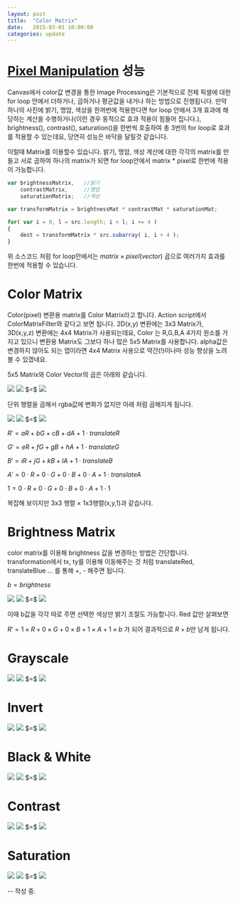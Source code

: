 ```yaml
---
layout: post
title:  "Color Matrix"
date:   2015-03-01 10:00:00
categories: update
---
```


[Pixel Manipulation] 성능
===

Canvas에서 color값 변경을 통한 Image Processing은 기본적으로 전체 픽셀에 대한 for loop 안에서 더하거나, 곱하거나 평균값을 내거나 하는 방법으로 진행됩니다. 만약 하나의 사진에 밝기, 명암, 색상을 한꺼번에 적용한다면 for loop 안에서 3개 효과에 해당하는 계산을 수행하거나(이런 경우 동적으로 효과 적용이 힘들어 집니다.), brightness(), contrast(), saturation()을 한번씩 호출하여 총 3번의 for loop로 효과를 적용할 수 있는데요, 당연히 성능은 바닥을 달릴것 같습니다. 

이럴때 Matrix를 이용할수 있습니다. 밝기, 명암, 색상 계산에 대한 각각의 matrix를 만들고 서로 곱하여 하나의 matrix가 되면 for loop안에서 matrix * pixel로 한번에 적용이 가능합니다. 

```javascript 
var brightnessMatrix,   //밝기
    contrastMatrix,     //명암
    saturationMatrix;   //색상

var transformMatrix = brightnessMat * contrastMat * saturationMat;

for( var i = 0, l = src.length; i < l; i += 4 )
{
    dest = transformMatrix * src.subarray( i, i + 4 );
}
```

위 소스코드 처럼 for loop안에서는 $matrix \times pixel(vector)$ 곱으로 여러가지 효과를 한번에 적용할 수 있습니다. 

Color Matrix
===

Color(pixel) 변환용 matrix를 Color Matrix라고 합니다. Action script에서 ColorMatrixFilter와 같다고 보면 됩니다. 2D(x,y) 변환에는 3x3 Matrix가, 3D(x,y,z) 변환에는 4x4 Matrix가 사용되는데요, Color 는 R,G,B,A 4가지 원소를 가지고 있으니 변환용 Matrix도 그보다 하나 많은 5x5 Matrix를 사용합니다. alpha값은 변경하지 않아도 되는 앱이라면 4x4 Matrix 사용으로 약간(!)이나마 성능 향상을 노려볼 수 있겠네요. 

5x5 Matrix와 Color Vector의 곱은 아래와 같습니다. 

<img src="http://chart.apis.google.com/chart?cht=tx&chl=%5Cbegin%7Bbmatrix%7D%20%0A1%20%26%200%20%26%200%20%26%200%20%26%200%20%5C%5C%20%0A0%20%26%201%20%26%200%20%26%200%20%26%200%20%5C%5C%20%0A0%20%26%200%20%26%201%20%26%200%20%26%200%20%5C%5C%20%0A0%20%26%200%20%26%200%20%26%201%20%26%200%20%5C%5C%20%0A0%20%26%200%20%26%200%20%26%200%20%26%201%20%5C%5C%20%0A%5Cend%7Bbmatrix%7D%20%0A" /> 
<img src="http://chart.apis.google.com/chart?cht=tx&chl=%5Cbegin%7Bbmatrix%7D%20%0Ar%20%5C%5C%0Ag%20%5C%5C%0Ab%20%5C%5C%0Aa%20%5C%5C%0A1%20%5C%5C%0A%5Cend%7Bbmatrix%7D%20%0A" />
$=$
<img src="http://chart.apis.google.com/chart?cht=tx&chl=%5Cbegin%7Bbmatrix%7D%20%0Ar%20%5C%5C%0Ag%20%5C%5C%0Ab%20%5C%5C%0Aa%20%5C%5C%0A1%20%5C%5C%0A%5Cend%7Bbmatrix%7D%20%0A" />

단위 행렬을 곱해서 rgba값에 변화가 없지만 아래 처럼 곱해지게 됩니다. 


<img src="http://chart.apis.google.com/chart?cht=tx&chl=%5Cbegin%7Bbmatrix%7D%0Aa%20%26%20b%20%26%20c%20%26%20d%20%26%20translateR%20%5C%5C%0Ae%20%26%20f%20%26%20g%20%26%20h%20%26%20translateG%20%5C%5C%0Ai%20%26%20j%20%26%20k%20%26%20l%20%26%20translateB%20%5C%5C%0A0%20%26%200%20%26%200%20%26%201%20%26%20translateA%20%5C%5C%0A0%20%26%200%20%26%200%20%26%200%20%26%201%20%0A%5Cend%7B%7D" />
<img src="http://chart.apis.google.com/chart?cht=tx&chl=%5Cbegin%7Bbmatrix%7D%0AR%20%5C%5C%0AG%20%5C%5C%0AB%20%5C%5C%0AA%20%5C%5C%0A1%20%0A%5Cend%7B%7D" />
$=$
<img src="http://chart.apis.google.com/chart?cht=tx&chl=%5Cbegin%7Bbmatrix%7D%0AR%27%20%5C%5C%0AG%27%20%5C%5C%0AB%27%20%5C%5C%0AA%27%20%5C%5C%0A1%20%0A%5Cend%7B%7D"/>

$R' = aR + bG + cB + dA + 1 \cdot translateR$

$G' = eR + fG + gB + hA + 1 \cdot translateG$

$B' = iR + jG + kB + lA + 1 \cdot translateB$

$A' = 0\cdot R + 0\cdot G + 0\cdot B + 0\cdot A + 1 \cdot translateA$

$1 = 0\cdot R + 0\cdot G + 0\cdot B + 0\cdot A + 1 \cdot 1$

복잡해 보이지만 3x3 행렬 $\times$ 1x3행렬(x,y,1)과 같습니다. 


Brightness Matrix
===

color matrix를 이용해 brightness 값을 변경하는 방법은 간단합니다. transformation에서 tx, ty를 이용해 이동해주는 것 처럼 translateRed, translateBlue ... 를 통해 +, - 해주면 됩니다. 

$b = brightness$

<img src="http://chart.apis.google.com/chart?cht=tx&chl=%5Cbegin%7Bbmatrix%7D%0A1%20%26%200%20%26%200%20%26%200%20%26%20b%20%5C%5C%0A1%20%26%201%20%26%200%20%26%200%20%26%20b%20%5C%5C%0A1%20%26%200%20%26%201%20%26%200%20%26%20b%20%5C%5C%0A1%20%26%200%20%26%200%20%26%201%20%26%200%20%5C%5C%0A1%20%26%200%20%26%200%20%26%200%20%26%201%20%0A%5Cend%7B%7D" />
<img src="http://chart.apis.google.com/chart?cht=tx&chl=%5Cbegin%7Bbmatrix%7D%0AR%20%5C%5C%0AG%20%5C%5C%0AB%20%5C%5C%0AA%20%5C%5C%0A1%20%0A%5Cend%7B%7D" />
$=$
<img src="http://chart.apis.google.com/chart?cht=tx&chl=%5Cbegin%7Bbmatrix%7D%0AR%27%20%5C%5C%0AG%27%20%5C%5C%0AB%27%20%5C%5C%0AA%27%20%5C%5C%0A1%20%0A%5Cend%7B%7D"/>

이때 b값을 각각 따로 주면 선택한 색상만 밝기 조절도 가능합니다. Red 값만 살펴보면

$R' = 1 \times R + 0 \times G + 0 \times B + 1 \times A + 1 \times b$
가 되어 결과적으로 $R + b$만 남게 됩니다. 


Grayscale
===

<img src="http://chart.apis.google.com/chart?cht=tx&chl=%5Cbegin%7Bbmatrix%7D%0A0.21%20%26%200.72%20%26%200.07%20%26%200%20%26%200%20%5C%5C%0A0.21%20%26%200.72%20%26%200.07%20%26%200%20%26%200%20%5C%5C%0A0.21%20%26%200.72%20%26%200.07%20%26%200%20%26%200%20%5C%5C%0A0%20%26%200%20%26%200%20%26%201%20%26%200%20%5C%5C%0A0%20%26%200%20%26%200%20%26%200%20%26%201%20%0A%5Cend%7B%7D" />
<img src="http://chart.apis.google.com/chart?cht=tx&chl=%5Cbegin%7Bbmatrix%7D%0AR%20%5C%5C%0AG%20%5C%5C%0AB%20%5C%5C%0AA%20%5C%5C%0A1%20%0A%5Cend%7B%7D" />
$=$
<img src="http://chart.apis.google.com/chart?cht=tx&chl=%5Cbegin%7Bbmatrix%7D%0AR%27%20%5C%5C%0AG%27%20%5C%5C%0AB%27%20%5C%5C%0AA%27%20%5C%5C%0A1%20%0A%5Cend%7B%7D"/>

<!-- 
\begin{bmatrix}
0.21 & 0.72 & 0.07 & 0 & 0 \\
0.21 & 0.72 & 0.07 & 0 & 0 \\
0.21 & 0.72 & 0.07 & 0 & 0 \\
0 & 0 & 0 & 1 & 0 \\
0 & 0 & 0 & 0 & 1 
\end{}
  -->

Invert
===

<img src="http://chart.apis.google.com/chart?cht=tx&chl=%5Cbegin%7Bbmatrix%7D%0A-1%20%26%200%20%26%200%20%26%200%20%26%20255%20%5C%5C%0A0%20%26%20-1%20%26%200%20%26%200%20%26%20255%20%5C%5C%0A0%20%26%200%20%26%20-1%20%26%200%20%26%20255%20%5C%5C%0A0%20%26%200%20%26%200%20%26%201%20%26%200%20%5C%5C%0A0%20%26%200%20%26%200%20%26%200%20%26%201%20%0A%5Cend%7B%7D" />
<img src="http://chart.apis.google.com/chart?cht=tx&chl=%5Cbegin%7Bbmatrix%7D%0AR%20%5C%5C%0AG%20%5C%5C%0AB%20%5C%5C%0AA%20%5C%5C%0A1%20%0A%5Cend%7B%7D" />
$=$
<img src="http://chart.apis.google.com/chart?cht=tx&chl=%5Cbegin%7Bbmatrix%7D%0AR%27%20%5C%5C%0AG%27%20%5C%5C%0AB%27%20%5C%5C%0AA%27%20%5C%5C%0A1%20%0A%5Cend%7B%7D"/>

<!-- 
\begin{bmatrix}
-1 & 0 & 0 & 0 & 255 \\
0 & -1 & 0 & 0 & 255 \\
0 & 0 & -1 & 0 & 255 \\
0 & 0 & 0 & 1 & 0 \\
0 & 0 & 0 & 0 & 1 
\end{}
  -->

Black & White
===

<img src="http://chart.apis.google.com/chart?cht=tx&chl=%5Cbegin%7Bbmatrix%7D%0A0.21%20%26%200.72%20%26%200.07%20%26%200%20%26%200%20%5C%5C%0A0.21%20%26%200.72%20%26%200.07%20%26%200%20%26%200%20%5C%5C%0A0.21%20%26%200.72%20%26%200.07%20%26%200%20%26%200%20%5C%5C%0A1%20%26%200%20%26%200%20%26%201%20%26%200%20%5C%5C%0A1%20%26%200%20%26%200%20%26%200%20%26%201%20%0A%5Cend%7B%7D" />
<img src="http://chart.apis.google.com/chart?cht=tx&chl=%5Cbegin%7Bbmatrix%7D%0AR%20%5C%5C%0AG%20%5C%5C%0AB%20%5C%5C%0AA%20%5C%5C%0A1%20%0A%5Cend%7B%7D" />
$=$
<img src="http://chart.apis.google.com/chart?cht=tx&chl=%5Cbegin%7Bbmatrix%7D%0AR%27%20%5C%5C%0AG%27%20%5C%5C%0AB%27%20%5C%5C%0AA%27%20%5C%5C%0A1%20%0A%5Cend%7B%7D"/>


Contrast
===

<img src="http://chart.apis.google.com/chart?cht=tx&chl=%5Cbegin%7Bbmatrix%7D%0A0.21%20%26%200.72%20%26%200.07%20%26%200%20%26%200%20%5C%5C%0A0.21%20%26%200.72%20%26%200.07%20%26%200%20%26%200%20%5C%5C%0A0.21%20%26%200.72%20%26%200.07%20%26%200%20%26%200%20%5C%5C%0A1%20%26%200%20%26%200%20%26%201%20%26%200%20%5C%5C%0A1%20%26%200%20%26%200%20%26%200%20%26%201%20%0A%5Cend%7B%7D" />
<img src="http://chart.apis.google.com/chart?cht=tx&chl=%5Cbegin%7Bbmatrix%7D%0AR%20%5C%5C%0AG%20%5C%5C%0AB%20%5C%5C%0AA%20%5C%5C%0A1%20%0A%5Cend%7B%7D" />
$=$
<img src="http://chart.apis.google.com/chart?cht=tx&chl=%5Cbegin%7Bbmatrix%7D%0AR%27%20%5C%5C%0AG%27%20%5C%5C%0AB%27%20%5C%5C%0AA%27%20%5C%5C%0A1%20%0A%5Cend%7B%7D"/>


Saturation
===

<img src="http://chart.apis.google.com/chart?cht=tx&chl=%5Cbegin%7Bbmatrix%7D%0A0.21%20%26%200.72%20%26%200.07%20%26%200%20%26%200%20%5C%5C%0A0.21%20%26%200.72%20%26%200.07%20%26%200%20%26%200%20%5C%5C%0A0.21%20%26%200.72%20%26%200.07%20%26%200%20%26%200%20%5C%5C%0A1%20%26%200%20%26%200%20%26%201%20%26%200%20%5C%5C%0A1%20%26%200%20%26%200%20%26%200%20%26%201%20%0A%5Cend%7B%7D" />
<img src="http://chart.apis.google.com/chart?cht=tx&chl=%5Cbegin%7Bbmatrix%7D%0AR%20%5C%5C%0AG%20%5C%5C%0AB%20%5C%5C%0AA%20%5C%5C%0A1%20%0A%5Cend%7B%7D" />
$=$
<img src="http://chart.apis.google.com/chart?cht=tx&chl=%5Cbegin%7Bbmatrix%7D%0AR%27%20%5C%5C%0AG%27%20%5C%5C%0AB%27%20%5C%5C%0AA%27%20%5C%5C%0A1%20%0A%5Cend%7B%7D"/>

-- 작성 중.


[Pixel Manipulation]: http://dnvy0084.github.io/update/2015/02/25/pixel_manipulation.html

<!-- 
\begin{bmatrix}
1 & 0 & 0 & 0 & b \\
1 & 1 & 0 & 0 & b \\
1 & 0 & 1 & 0 & b \\
1 & 0 & 0 & 1 & 0 \\
1 & 0 & 0 & 0 & 1 
\end{} 
-->
